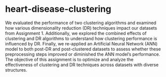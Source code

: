 # heart-disease-clustering
We evaluated the performance of two clustering algorithms and examined how various dimensionality reduction (DR) techniques impact our datasets from Assignment 1. Additionally, we explored the combined effects of clustering and DR algorithms to understand how clustering performance is influenced by DR. Finally, we re-applied an Artificial Neural Network (ANN) model to both post-DR and post-clustered datasets to assess whether these preprocessing steps improved or diminished the ANN model’s performance. The objective of this assignment is to optimize and analyze the effectiveness of clustering and DR techniques across datasets with diverse structures.